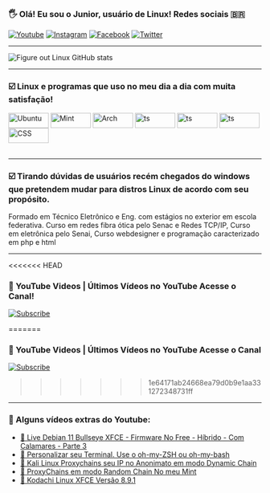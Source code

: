 
### 🖐️ Olá! Eu sou o Junior, usuário de Linux! Redes sociais 🇧🇷

[![Youtube](https://img.shields.io/badge/YouTube-FF0000?style=for-the-badge&logo=youtube&logoColor=white)](https://www.youtube.com/c/FigureoutLinuxOJuninhodoLinux)
[![Instagram](https://img.shields.io/badge/Instagram-E4405F?style=for-the-badge&logo=instagram&logoColor=white)](https://www.instagram.com/figure.out.linux/?hl=pt-br)
[![Facebook](https://img.shields.io/badge/Facebook-1877F2?style=for-the-badge&logo=facebook&logoColor=white)](https://www.facebook.com/figureoutlinux/)
[![Twitter](https://img.shields.io/badge/Twitter-1DA1F2?style=for-the-badge&logo=twitter&logoColor=white)](https://twitter.com/figureoutlinux)

___

![Figure out Linux GitHub stats](https://github-readme-stats.vercel.app/api?username=figureoutlinux&show_icons=true&theme=dark&count_private=true)

<div>

___
 
### ☑️ Linux e programas que uso no meu dia a dia com muita satisfação!

<div style="display: inline_block">
  <img align="center" alt="Ubuntu" height="30" width="80" src="https://img.shields.io/badge/Ubuntu-E95420?style=for-the-badge&logo=ubuntu&logoColor=white" />
  <img align="center" alt="Mint" height="30" width="80" src="https://img.shields.io/badge/Linux_Mint-87CF3E?style=for-the-badge&logo=linux-mint&logoColor=white" />
  <img align="center" alt="Arch" height="30" width="80" src="https://img.shields.io/badge/Arch_Linux-1793D1?style=for-the-badge&logo=arch-linux&logoColor=white" />
  <img align="center" alt="ts" height="30" width="80" src="https://img.shields.io/badge/TypeScript-007ACC?style=for-the-badge&logo=typescript&logoColor=white" />
  <img align="center" alt="ts" height="30" width="80" src="https://img.shields.io/badge/HTML5-E34F26?style=for-the-badge&logo=html5&logoColor=white" />
  <img align="center" alt="ts" height="30" width="80" src="https://img.shields.io/badge/PHP-777BB4?style=for-the-badge&logo=php&logoColor=white" />
  <img align="center" alt="CSS" height="30" width="80" src="https://img.shields.io/badge/CSS-239120?&style=for-the-badge&logo=css3&logoColor=white">
</div><br/>
 
 ___

 ### ☑️ Tirando dúvidas de usuários recém chegados do windows que pretendem mudar para distros Linux de acordo com seu propósito.
Formado em Técnico Eletrônico e Eng. com estágios no exterior em escola federativa. Curso em redes fibra ótica pelo Senac e Redes TCP/IP, Curso em eletrônica pelo Senai, Curso webdesigner e programação caracterizado em php e html

 ___
 
<<<<<<< HEAD
### 🎥 YouTube Videos | Últimos Vídeos no YouTube Acesse o Canal!
<a href="https://www.youtube.com/channel/UC_XRbJwaHSMLUZWFGndlGTQ?sub_confirmation=1"><img title="Subscribe" src="https://img.shields.io/badge/Figure.out.linux-%E2%96%B6%20Subscribe!-red" /></a>
 
=======
### 🎥 YouTube Videos | Últimos Vídeos no YouTube Acesse o Canal
<a href="https://www.youtube.com/channel/UC_XRbJwaHSMLUZWFGndlGTQ?sub_confirmation=1"><img title="Subscribe" src="https://img.shields.io/badge/Figure.out.linux-%E2%96%B6%20Subscribe!-red" /></a>

>>>>>>> 1e64171ab24668ea79d0b9e1aa331272348731ff
 ___

### 🎥 Alguns vídeos extras do Youtube:
- [🔵 Live Debian 11 Bullseye XFCE - Firmware No Free - Híbrido - Com Calamares - Parte 3](https://www.youtube.com/watch?v=BzIn-8l36nU&t=3703s)<br/>
- [🔵 Personalizar seu Terminal. Use o oh-my-ZSH ou oh-my-bash](https://www.youtube.com/watch?v=gShUs0i96OU)<br/>
- [🔵 Kali Linux Proxychains seu IP no Anonimato em modo Dynamic Chain](https://www.youtube.com/watch?v=iTIPxQaIyNI)<br/>
- [🔵 ProxyChains em modo Random Chain No meu Mint](https://www.youtube.com/watch?v=Tmh1ycpxLJE&t=360s)<br/>
- [🔵 Kodachi Linux XFCE Versão 8.9.1](https://www.youtube.com/watch?v=9QHT7JYAHvU)<br/>

